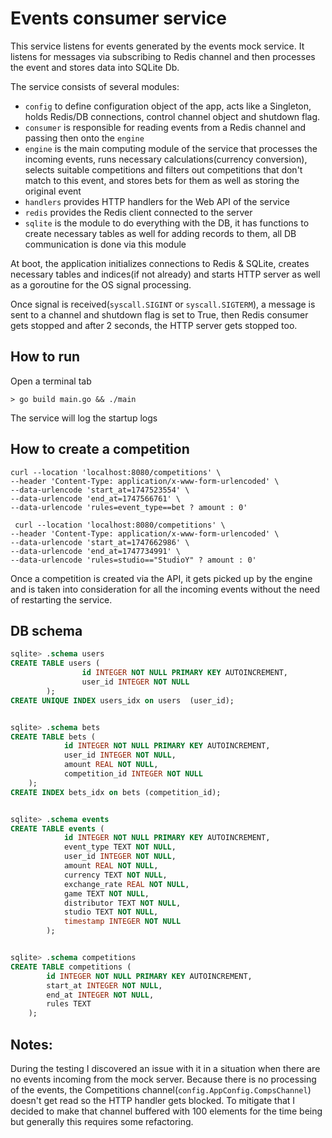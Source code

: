 # Events consumer service

This service listens for events generated by the events mock service.
It listens for messages via subscribing to Redis channel and then processes the event and stores data into SQLite Db.

The service consists of several modules:
- `config` to define configuration object of the app, acts like a Singleton, holds Redis/DB connections, control channel object and shutdown flag.
- `consumer` is responsible for reading events from a Redis channel and passing then onto the `engine`
- `engine` is the main computing module of the service that processes the incoming events, runs necessary  calculations(currency conversion), selects suitable competitions and filters out competitions that don't match to this event, and stores bets for them as well as storing the original event
- `handlers` provides HTTP handlers for the Web API of the service
- `redis` provides the Redis client connected to the server
- `sqlite` is the module to do everything with the DB, it has functions to create necessary tables as well for adding records to them, all DB communication is done via this module

At boot, the application initializes connections to Redis & SQLite, creates necessary tables and indices(if not already) and starts HTTP server as well as a goroutine for the OS signal processing.

Once signal is received(`syscall.SIGINT` or `syscall.SIGTERM`), a message is sent to a channel and shutdown flag is set to True, then Redis consumer gets stopped and after 2 seconds, the HTTP server gets stopped too.

## How to run
Open a terminal tab
```
> go build main.go && ./main
```
The service will log the startup logs

## How to create a competition

```curl
curl --location 'localhost:8080/competitions' \
--header 'Content-Type: application/x-www-form-urlencoded' \
--data-urlencode 'start_at=1747523554' \
--data-urlencode 'end_at=1747566761' \
--data-urlencode 'rules=event_type==bet ? amount : 0'
```

```
 curl --location 'localhost:8080/competitions' \
--header 'Content-Type: application/x-www-form-urlencoded' \
--data-urlencode 'start_at=1747662986' \
--data-urlencode 'end_at=1747734991' \
--data-urlencode 'rules=studio=="StudioY" ? amount : 0'
```

Once a competition is created via the API, it gets picked up by the engine and is taken into consideration for all the incoming events without the need of restarting the service.

## DB schema

```SQL
sqlite> .schema users
CREATE TABLE users (
				id INTEGER NOT NULL PRIMARY KEY AUTOINCREMENT,
				user_id INTEGER NOT NULL
		);
CREATE UNIQUE INDEX users_idx on users  (user_id);


sqlite> .schema bets
CREATE TABLE bets (
			id INTEGER NOT NULL PRIMARY KEY AUTOINCREMENT,
			user_id INTEGER NOT NULL,
			amount REAL NOT NULL,
			competition_id INTEGER NOT NULL
    );
CREATE INDEX bets_idx on bets (competition_id);


sqlite> .schema events
CREATE TABLE events (
			id INTEGER NOT NULL PRIMARY KEY AUTOINCREMENT,
			event_type TEXT NOT NULL,
			user_id INTEGER NOT NULL,
			amount REAL NOT NULL,
			currency TEXT NOT NULL,
			exchange_rate REAL NOT NULL,
			game TEXT NOT NULL,
			distributor TEXT NOT NULL,
			studio TEXT NOT NULL,
			timestamp INTEGER NOT NULL
		);


sqlite> .schema competitions
CREATE TABLE competitions (
        id INTEGER NOT NULL PRIMARY KEY AUTOINCREMENT,
		start_at INTEGER NOT NULL,
		end_at INTEGER NOT NULL,
		rules TEXT
    );
```


## Notes:
During the testing I discovered an issue with it in a situation when there are no events incoming from the mock server. Because there is no processing of the events, the Competitions channel(`config.AppConfig.CompsChannel`) doesn't get read so the HTTP handler gets blocked. To mitigate that I decided to make that channel buffered with 100 elements for the time being but generally this requires some refactoring.


